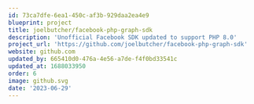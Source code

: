 ```yaml
---
id: 73ca7dfe-6ea1-450c-af3b-929daa2ea4e9
blueprint: project
title: joelbutcher/facebook-php-graph-sdk
description: 'Unofficial Facebook SDK updated to support PHP 8.0'
project_url: 'https://github.com/joelbutcher/facebook-php-graph-sdk'
website: github.com
updated_by: 665410d0-476a-4e56-a7de-f4f0bd33541c
updated_at: 1688033950
order: 6
image: github.svg
date: '2023-06-29'
---
```

